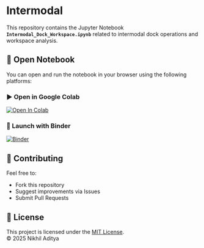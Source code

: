 # Intermodal

This repository contains the Jupyter Notebook **`Intermodal_Dock_Workspace.ipynb`** related to intermodal dock operations and workspace analysis.

## 🔗 Open Notebook

You can open and run the notebook in your browser using the following platforms:

### ▶️ Open in Google Colab

[![Open In Colab](https://colab.research.google.com/assets/colab-badge.svg)](https://colab.research.google.com/github/nikhileti97/Intermodal/blob/main/Intermodal_Dock_Workspace.ipynb)

### 🚀 Launch with Binder

[![Binder](https://mybinder.org/badge_logo.svg)](https://mybinder.org/v2/gh/nikhileti97/Intermodal/main?filepath=Intermodal_Dock_Workspace.ipynb)

## 🤝 Contributing

Feel free to:
- Fork this repository
- Suggest improvements via Issues
- Submit Pull Requests

## 📄 License

This project is licensed under the [MIT License](LICENSE).  
© 2025 Nikhil Aditya

